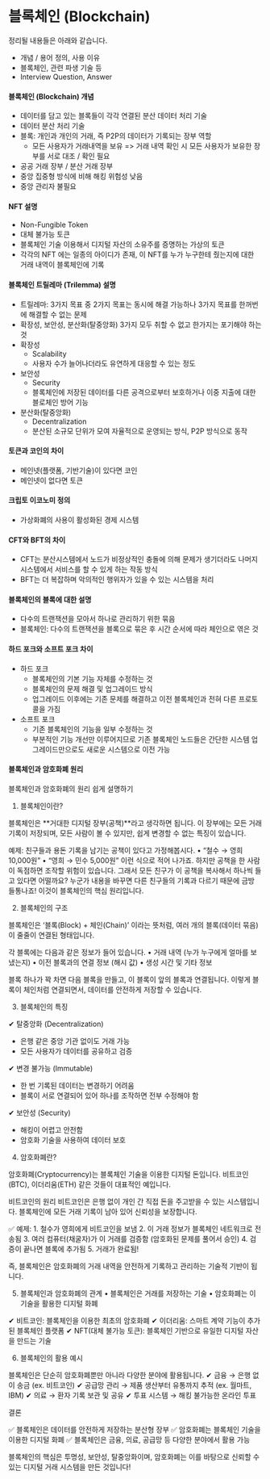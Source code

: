 # 블록체인 (Blockchain)

정리될 내용들은 아래와 같습니다.

- 개념 / 용어 정의, 사용 이유
- 블록체인, 관련 파생 기술 등
- Interview Question, Answer

#### 블록체인 (Blockchain) 개념

- 데이터를 담고 있는 블록들이 각각 연결된 분산 데이터 처리 기술
- 데이터 분산 처리 기술
- 블록: 개인과 개인의 거래, 즉 P2P의 데이터가 기록되는 장부 역할
  - 모든 사용자가 거래내역을 보유 => 거래 내역 확인 시 모든 사용자가 보유한 장부를 서로 대조 / 확인 필요
- 공공 거래 장부 / 분산 거래 장부
- 중앙 집중형 방식에 비해 해킹 위험성 낮음
- 중앙 관리자 불필요

#### NFT 설명

- Non-Fungible Token
- 대체 불가능 토큰
- 블록체인 기술 이용해서 디지털 자산의 소유주를 증명하는 가상의 토큰
- 각각의 NFT 에는 일종의 아이디가 존재, 이 NFT를 누가 누구한테 줬는지에 대한 거래 내역이 블록체인에 기록

#### 블록체인 트릴레마 (Trilemma) 설명

- 트릴레마: 3가지 목표 중 2가지 목표는 동시에 해결 가능하나 3가지 목표를 한꺼번에 해결할 수 없는 문제
- 확장성, 보안성, 분산화(탈중앙화) 3가지 모두 취할 수 없고 한가지는 포기해야 하는 것
- 확장성
  - Scalability
  - 사용자 수가 늘어나더라도 유연하게 대응할 수 있는 정도
- 보안성
  - Security
  - 블록체인에 저장된 데이터를 다른 공격으로부터 보호하거나 이중 지출에 대한 블로체인 방어 기능
- 분산화(탈중앙화)
  - Decentralization
  - 분산된 소규모 단위가 모여 자율적으로 운영되는 방식, P2P 방식으로 동작

#### 토큰과 코인의 차이

- 메인넷(플랫폼, 기반기술)이 있다면 코인
- 메인넷이 없다면 토큰

#### 크립토 이코노미 정의

- 가상화폐의 사용이 활성화된 경제 시스템

#### CFT와 BFT의 차이

- CFT는 분산시스템에서 노드가 비정상적인 충돌에 의해 문제가 생기더라도 나머지 시스템에서 서비스를 할 수 있게 하는 작동 방식
- BFT는 더 복잡하며 악의적인 행위자가 있을 수 있는 시스템을 처리

#### 블록체인의 블록에 대한 설명

- 다수의 트랜잭션을 모아서 하나로 관리하기 위한 묶음
- 블록체인: 다수의 트랜잭션을 블록으로 묶은 후 시간 순서에 따라 체인으로 엮은 것

#### 하드 포크와 소프트 포크 차이

- 하드 포크
  - 블록체인의 기본 기능 자체를 수정하는 것
  - 블록체인의 문제 해결 및 업그레이드 방식
  - 업그레이드 이후에는 기존 문제를 해결하고 이전 블록체인과 전혀 다른 프로토콜을 가짐
- 소프트 포크
  - 기존 블록체인의 기능을 일부 수정하는 것
  - 부분적인 기능 개선만 이루어지므로 기존 블록체인 노드들은 간단한 시스템 업그레이드만으로도 새로운 시스템으로 이전 가능

#### 블록체인과 암호화폐 원리

블록체인과 암호화폐의 원리 쉽게 설명하기

1. 블록체인이란?

블록체인은 **거대한 디지털 장부(공책)**라고 생각하면 됩니다. 이 장부에는 모든 거래 기록이 저장되며, 모든 사람이 볼 수 있지만, 쉽게 변경할 수 없는 특징이 있습니다.

예제:
친구들과 용돈 기록을 남기는 공책이 있다고 가정해봅시다.
	•	“철수 → 영희 10,000원”
	•	“영희 → 민수 5,000원”
이런 식으로 적어 나가죠.
하지만 공책을 한 사람이 독점하면 조작할 위험이 있습니다.
그래서 모든 친구가 이 공책을 복사해서 하나씩 들고 있다면 어떨까요?
누군가 내용을 바꾸면 다른 친구들의 기록과 다르기 때문에 금방 들통나죠!
이것이 블록체인의 핵심 원리입니다.

2. 블록체인의 구조

블록체인은 ‘블록(Block) + 체인(Chain)’ 이라는 뜻처럼, 여러 개의 블록(데이터 묶음)이 줄줄이 연결된 형태입니다.

각 블록에는 다음과 같은 정보가 들어 있습니다.
	•	거래 내역 (누가 누구에게 얼마를 보냈는지)
	•	이전 블록과의 연결 정보 (해시 값)
	•	생성 시간 및 기타 정보

블록 하나가 꽉 차면 다음 블록을 만들고, 이 블록이 앞의 블록과 연결됩니다.
이렇게 블록이 체인처럼 연결되면서, 데이터를 안전하게 저장할 수 있습니다.

3. 블록체인의 특징

✔ 탈중앙화 (Decentralization)
- 은행 같은 중앙 기관 없이도 거래 가능
- 모든 사용자가 데이터를 공유하고 검증

✔ 변경 불가능 (Immutable)
- 한 번 기록된 데이터는 변경하기 어려움
- 블록이 서로 연결되어 있어 하나를 조작하면 전부 수정해야 함

✔ 보안성 (Security)
- 해킹이 어렵고 안전함
- 암호화 기술을 사용하여 데이터 보호

4. 암호화폐란?

암호화폐(Cryptocurrency)는 블록체인 기술을 이용한 디지털 돈입니다.
비트코인(BTC), 이더리움(ETH) 같은 것들이 대표적인 예입니다.

비트코인의 원리
비트코인은 은행 없이 개인 간 직접 돈을 주고받을 수 있는 시스템입니다.
블록체인에 모든 거래 기록이 남아 있어 신뢰성을 보장합니다.

✅ 예제:
	1.	철수가 영희에게 비트코인을 보냄
	2.	이 거래 정보가 블록체인 네트워크로 전송됨
	3.	여러 컴퓨터(채굴자)가 이 거래를 검증함 (암호화된 문제를 풀어서 승인)
	4.	검증이 끝나면 블록에 추가됨
	5.	거래가 완료됨!

즉, 블록체인은 암호화폐의 거래 내역을 안전하게 기록하고 관리하는 기술적 기반이 됩니다.

5. 블록체인과 암호화폐의 관계
	•	블록체인은 거래를 저장하는 기술
	•	암호화폐는 이 기술을 활용한 디지털 화폐

✔ 비트코인: 블록체인을 이용한 최초의 암호화폐
✔ 이더리움: 스마트 계약 기능이 추가된 블록체인 플랫폼
✔ NFT(대체 불가능 토큰): 블록체인 기반으로 유일한 디지털 자산을 만드는 기술

6. 블록체인의 활용 예시

블록체인은 단순히 암호화폐뿐만 아니라 다양한 분야에 활용됩니다.
✔ 금융 → 은행 없이 송금 (ex. 비트코인)
✔ 공급망 관리 → 제품 생산부터 유통까지 추적 (ex. 월마트, IBM)
✔ 의료 → 환자 기록 보관 및 공유
✔ 투표 시스템 → 해킹 불가능한 온라인 투표

결론

✅ 블록체인은 데이터를 안전하게 저장하는 분산형 장부
✅ 암호화폐는 블록체인 기술을 이용한 디지털 화폐
✅ 블록체인은 금융, 의료, 공급망 등 다양한 분야에서 활용 가능

블록체인의 핵심은 투명성, 보안성, 탈중앙화이며, 암호화폐는 이를 바탕으로 신뢰할 수 있는 디지털 거래 시스템을 만든 것입니다!